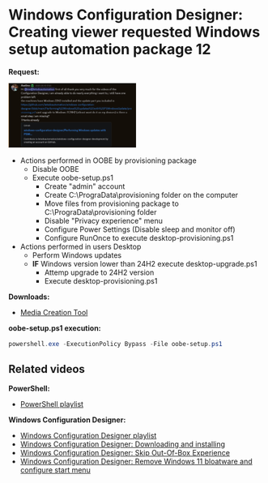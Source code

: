 # Windows Configuration Designer: Creating viewer requested Windows setup automation package 12

<b>Request:</b>

<img src="img/request.png" width=50% height=50%>

* Actions performed in OOBE by provisioning package
  * Disable OOBE
  * Execute oobe-setup.ps1
    * Create "admin" account
    * Create C:\PrograData\provisioning folder on the computer
    * Move files from provisioning package to C:\PrograData\provisioning folder
    * Disable "Privacy experience" menu
    * Configure Power Settings (Disable sleep and monitor off)
    * Configure RunOnce to execute desktop-provisioning.ps1
* Actions performed in users Desktop
  * Perform Windows updates
  * <b>IF</b> Windows version lower than 24H2 execute desktop-upgrade.ps1
    * Attemp upgrade to 24H2 version
    * Execute desktop-provisioning.ps1

<b>Downloads:</b>

* [Media Creation Tool](https://www.microsoft.com/en-us/software-download/windows11)

<b>oobe-setup.ps1 execution:</b>

```powershell
powershell.exe -ExecutionPolicy Bypass -File oobe-setup.ps1
```

## Related videos

<b>PowerShell:</b>

* [PowerShell playlist](https://www.youtube.com/playlist?list=PLVncjTDMNQ4RDyVzbV0_kpXCScTMgUw_A)

<b>Windows Configuration Designer:</b>

* [Windows Configuration Designer playlist](https://www.youtube.com/playlist?list=PLVncjTDMNQ4SAh9zjdreUBYSzSf7L5IX2)
* [Windows Configuration Designer: Downloading and installing](https://youtu.be/cSa12YaNMbU)
* [Windows Configuration Designer: Skip Out-Of-Box Experience](https://youtu.be/Lqf4i1nHV7I)
* [Windows Configuration Designer: Remove Windows 11 bloatware and configure start menu](https://youtu.be/lpbrQIvKGI4)
